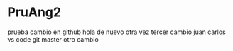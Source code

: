 # PruAng2
prueba
cambio en github hola de nuevo otra vez
tercer cambio juan carlos vs code
git master
otro cambio